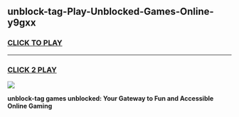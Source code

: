 
## unblock-tag-Play-Unblocked-Games-Online-y9gxx
<h3>
<a href="https://premium76.site?title=unblock-tag&ref=25A">CLICK TO PLAY</a></h3>
<hr>

<h3>
<a href="https://premium76.site?title=unblock-tag&ref=25A">CLICK 2 PLAY</a>
  
</h3>

<a href="https://premium76.site?title=unblock-tag&ref=25A"><img src="https://clearcache.store/games.png"></a>


**unblock-tag games unblocked: Your Gateway to Fun and Accessible Online Gaming**
